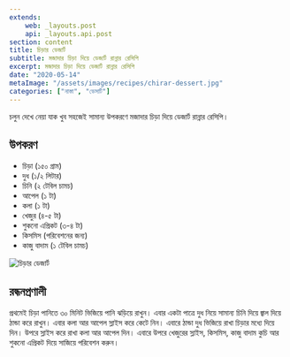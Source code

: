 ```yaml
---
extends:
    web: _layouts.post
    api: _layouts.api.post
section: content
title: চিড়ার ডেজার্ট
subtitle: মজাদার চিড়া দিয়ে ডেজার্ট রান্নার রেসিপি
excerpt: মজাদার চিড়া দিয়ে ডেজার্ট রান্নার রেসিপি
date: "2020-05-14"
metaImage: "/assets/images/recipes/chirar-dessert.jpg"
categories: ["নাস্তা", "ডেসার্ট"]
---
```


চলুন দেখে নেয়া যাক খুব সহজেই সামান্য উপকরণে মজাদার চিড়া দিয়ে ডেজার্ট রান্নার রেসিপি।

## উপকরণ

- চিড়া (১৫০ গ্রাম)
- দুধ (১/২ লিটার)
- চিনি (২ টেবিল চামচ)
- আপেল (১ টা)
- কলা (১ টা)
- খেজুর (৪-৫ টা)
- শুকনো এপ্রিকট (৩-৪ টা)
- কিসমিস (পরিবেশনের জন্য)
- কাজু বাদাম (১ টেবিল চামচ)

![চিড়ার ডেজার্ট](/assets/images/recipes/chirar-dessert.jpg)

## রন্ধনপ্রণালী

প্রথমেই চিড়া পানিতে ৩০ মিনিট ভিজিয়ে পানি ঝড়িয়ে রাখুন। এবার একটা পাত্রে দুধ নিয়ে সামান্য চিনি দিয়ে জ্বাল
দিয়ে ঠান্ডা করে রাখুন। এবার কলা আর আপেল স্লাইস করে কেটে নিন। এবারে ঠান্ডা দুধ ভিজিয়ে রাখা চিড়ার মধ্যে
দিয়ে দিন। উপরে স্লাইস করে রাখা কলা আর আপেল দিন। এবারে উপরে খেজুরের স্লাইস, কিসমিস, কাজু বাদাম কুচি
আর শুকনো এপ্রিকট দিয়ে সাজিয়ে পরিবেশন করুন।
